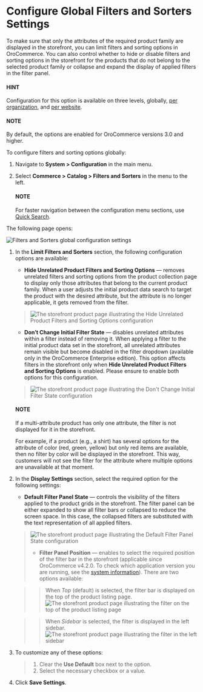 <a id="configuration-guide-commerce-configuration-catalog-filters-sorters"></a>

# Configure Global Filters and Sorters Settings

To make sure that only the attributes of the required product family are displayed in the storefront, you can limit filters and sorting options in OroCommerce. You can also control whether to hide or disable filters and sorting options in the storefront for the products that do not belong to the selected product family or collapse and expand the display of applied filters in the filter panel.

<!-- For instance, the Lawnmowers and Pressure Washers product collections usually have different product attributes: for lawnmowers these can be *Blade Type* or *Cutting Heights*, while for pressure washers the *Flow Rate* or *Temperature*. Ideally, you would not want the *Flow Rate* to be displayed as a filtering option for lawnmowers in the storefront. -->

#### HINT
Configuration for this option is available on three levels, globally, [per organization](../../../user-management/organizations/org-configuration/commerce/catalog/organization-filters-sorters.md#configuration-guide-commerce-configuration-catalog-filters-sorters-organization), and [per website](../../../websites/web-configuration/commerce/catalog/website-filters-sorters.md#configuration-guide-commerce-configuration-catalog-filters-sorters-website).

#### NOTE
By default, the options are enabled for OroCommerce versions 3.0 and higher.

<a id="configuration-guide-commerce-configuration-catalog-filters-sorters-globally"></a>

To configure filters and sorting options globally:

1. Navigate to **System > Configuration** in the main menu.
2. Select **Commerce > Catalog > Filters and Sorters** in the menu to the left.

   #### NOTE
   For faster navigation between the configuration menu sections, use [Quick Search](../../quick-search.md#user-guide-system-configuration-quick-search).

The following page opens:

![Filters and Sorters global configuration settings](user/img/system/config_commerce/catalog/filters_and_sorters.png)
1. In the **Limit Filters and Sorters** section, the following configuration options are available:
   * **Hide Unrelated Product Filters and Sorting Options** — removes unrelated filters and sorting options from the product collection page to display only those attributes that belong to the current product family. When a user adjusts the initial product data search to target the product with the desired attribute, but the attribute is no longer applicable, it gets removed from the filter.

   > ![The storefront product page illustrating the Hide Unrelated Product Filters and Sorting Options configuration](user/img/system/config_commerce/catalog/hide_unrelated_product_filters.png)
   * **Don’t Change Initial Filter State** — disables unrelated attributes within a filter instead of removing it. When applying a filter to the initial product data set in the storefront, all unrelated attributes remain visible but become disabled in the filter dropdown (available only in the OroCommerce Enterprise edition). This option affects filters in the storefront only when **Hide Unrelated Product Filters and Sorting Options** is enabled. Please ensure to enable both options for this configuration.

   > ![The storefront product page illustrating the Don't Change Initial Filter State configuration](user/img/system/config_commerce/catalog/dont_change_initial_filter_state.png)

   #### NOTE
   If a multi-attribute product has only one attribute, the filter is not displayed for it in the storefront.

   For example, if a product (e.g., a shirt) has several options for the attribute of color (red, green, yellow) but only red items are available, then no filter by color will be displayed in the storefront. This way, customers will not see the filter for the attribute where multiple options are unavailable at that moment.
2. In the **Display Settings** section, select the required option for the following settings:
   * **Default Filter Panel State** — controls the visibility of the filters applied to the product grids in the storefront. The filter panel can be either expanded to show all filter bars or collapsed to reduce the screen space. In this case, the collapsed filters are substituted with the text representation of all applied filters.

   > ![The storefront product page illustrating the Default Filter Panel State configuration](user/img/system/config_commerce/catalog/filters_and_sorters_storefront.png)
   > * **Filter Panel Position** — enables to select the required position of the filter bar in the storefront (applicable since OroCommerce v4.2.0. To check which application version you are running, see the [system information](../../../system-information/index.md#system-information)). There are two options available:

   > > When *Top* (default) is selected, the filter bar is displayed on the top of the product listing page.
   > > ![The storefront product page illustrating the filter on the top of the product listing page](user/img/system/config_commerce/catalog/filters_panel_position_top.png)

   > > When *Sidebar* is selected, the filter is displayed in the left sidebar.
   > > ![The storefront product page illustrating the filter in the left sidebar](user/img/system/config_commerce/catalog/filters_panel_position_sidebar.png)
3. To customize any of these options:
   > 1. Clear the **Use Default** box next to the option.
   > 2. Select the necessary checkbox or a value.
4. Click **Save Settings**.
